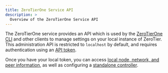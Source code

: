```yaml
---
title: ZeroTierOne Service API
description: >
  Overview of the ZeroTierOne Service API
---
```


The ZeroTierOne service provides an API which is used by the [ZeroTierOne CLI](/cli) and other clients to manage settings on your local instance of ZeroTier. This administration API is restricted to `localhost` by default, and requires authentication using an [API token](/api/tokens#zerotierone-service-token).

Once you have your local token, you can access [local node, network, and peer information](/api/service/ref-v1), as well as configuring a [standalone controller](/controller).

